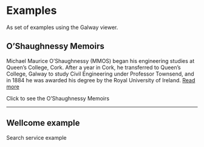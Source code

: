 # Examples

As set of examples using the Galway viewer.

## O’Shaughnessy Memoirs

Michael Maurice O’Shaughnessy (MMOS) began his engineering studies at Queen’s College, Cork. After a year in Cork,
he transferred to Queen’s College, Galway to study Civil Engineering under Professor Townsend, and in 1884
he was awarded his degree by the Royal University of Ireland. [Read more](/about/#michael-maurice-o-shaughnessy)

<div data-element="galway-viewer-pop-out"
     data-manifest="https://gist.githubusercontent.com/stephenwf/8c417a212866a21f48bd3ce9182e2f28/raw/cbfc217bd4c2f9311438a881db9a43fd015481cb/raw.json"
     data-class-name="example-button"
 >
     Click to see the O’Shaughnessy Memoirs
</div>

---

## Wellcome example

<div data-element="galway-viewer"
     data-title="Search service example"
     data-manifest="https://wellcomelibrary.org/iiif/b18035723/manifest"
     data-disable-start-screen="true"
     data-disable-drawer="true"
     style="height: 500px"
 >
     Search service example
</div>
